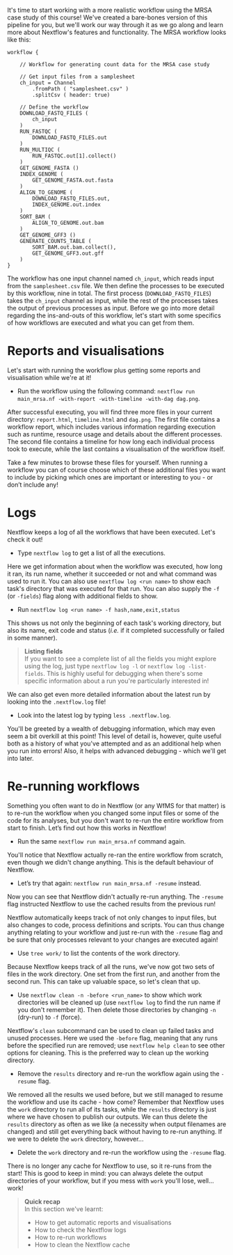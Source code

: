 It's time to start working with a more realistic workflow using the MRSA case
study of this course! We've created a bare-bones version of this pipeline for
you, but we'll work our way through it as we go along and learn more about
Nextflow's features and functionality. The MRSA workflow looks like this:

```nextflow
workflow {

    // Workflow for generating count data for the MRSA case study

    // Get input files from a samplesheet
    ch_input = Channel
        .fromPath ( "samplesheet.csv" )
        .splitCsv ( header: true)

    // Define the workflow
    DOWNLOAD_FASTQ_FILES (
        ch_input
    )
    RUN_FASTQC (
        DOWNLOAD_FASTQ_FILES.out
    )
    RUN_MULTIQC (
        RUN_FASTQC.out[1].collect()
    )
    GET_GENOME_FASTA ()
    INDEX_GENOME (
        GET_GENOME_FASTA.out.fasta
    )
    ALIGN_TO_GENOME (
        DOWNLOAD_FASTQ_FILES.out,
        INDEX_GENOME.out.index
    )
    SORT_BAM (
        ALIGN_TO_GENOME.out.bam
    )
    GET_GENOME_GFF3 ()
    GENERATE_COUNTS_TABLE (
        SORT_BAM.out.bam.collect(),
        GET_GENOME_GFF3.out.gff
    )
}
```

The workflow has one input channel named `ch_input`, which reads input from the
`samplesheet.csv` file. We then define the processes to be executed by this
workflow, nine in total. The first process (`DOWNLOAD_FASTQ_FILES`) takes the
`ch_input` channel as input, while the rest of the processes takes the output of
previous processes as input. Before we go into more detail regarding the
ins-and-outs of this workflow, let's start with some specifics of how workflows
are executed and what you can get from them.

# Reports and visualisations

Let's start with running the workflow plus getting some reports and
visualisation while we're at it!

* Run the workflow using the following command: `nextflow run main_mrsa.nf
  -with-report -with-timeline -with-dag dag.png`.

After successful executing, you will find three more files in your current
directory: `report.html`, `timeline.html` and `dag.png`. The first file contains
a workflow report, which includes various information regarding execution such
as runtime, resource usage and details about the different processes. The second
file contains a timeline for how long each individual process took to execute,
while the last contains a visualisation of the workflow itself.

Take a few minutes to browse these files for yourself. When running a workflow
you can of course choose which of these additional files you want to include by
picking which ones are important or interesting to you - or don’t include any!

# Logs

Nextflow keeps a log of all the workflows that have been executed. Let's check
it out!

* Type `nextflow log` to get a list of all the executions.

Here we get information about when the workflow was executed, how long it ran,
its run name, whether it succeeded or not and what command was used to run it.
You can also use `nextflow log <run name>` to show each task's directory that
was executed for that run. You can also supply the `-f` (or `-fields`) flag
along with additional fields to show.

* Run `nextflow log <run name> -f hash,name,exit,status`

This shows us not only the beginning of each task's working directory, but also
its name, exit code and status (*i.e.* if it completed successfully or failed in
some manner).

> **Listing fields** <br>
> If you want to see a complete list of all the fields you might explore using
> the log, just type `nextflow log -l` or `nextflow log -list-fields`. This is
> highly useful for debugging when there's some specific information about a run
> you're particularly interested in!

We can also get even more detailed information about the latest
run by looking into the `.nextflow.log` file!

* Look into the latest log by typing `less .nextflow.log`.

You'll be greeted by a wealth of debugging information, which may even seem a
bit overkill at this point! This level of detail is, however, quite useful both
as a history of what you've attempted and as an additional help when you run
into errors! Also, it helps with advanced debugging - which we'll get into
later.

# Re-running workflows

Something you often want to do in Nextflow (or any WfMS for that matter) is to
re-run the workflow when you changed some input files or some of the code for
its analyses, but you don't want to re-run the entire workflow from start to
finish. Let’s find out how this works in Nextflow!

* Run the same `nextflow run main_mrsa.nf` command again.

You'll notice that Nextflow actually re-ran the entire workflow from scratch,
even though we didn't change anything. This is the default behaviour of
Nextflow.

* Let’s try that again: `nextflow run main_mrsa.nf -resume` instead.

Now you can see that Nextflow didn't actually re-run anything. The `-resume`
flag instructed Nextflow to use the cached results from the previous run!

Nextflow automatically keeps track of not only changes to input files, but also
changes to code, process definitions and scripts. You can thus change anything
relating to your workflow and just re-run with the `-resume` flag and be sure
that only processes relevant to your changes are executed again!

* Use `tree work/` to list the contents of the work directory.

Because Nextflow keeps track of all the runs, we've now got two sets of files
in the work directory. One set from the first run, and another from the second
run. This can take up valuable space, so let's clean that up.

* Use `nextflow clean -n -before <run_name>` to show which work directories will
  be cleaned up (use `nextflow log` to find the run name if you don't remember
  it). Then delete those directories by changing `-n` (dry-run) to `-f` (force).

Nextflow's `clean` subcommand can be used to clean up failed tasks and unused
processes. Here we used the `-before` flag, meaning that any runs before the
specified run are removed; use `nextflow help clean` to see other options for
cleaning. This is the preferred way to clean up the working directory.

* Remove the `results` directory and re-run the workflow again using the
  `-resume` flag.

We removed all the results we used before, but we still managed to resume the
workflow and use its cache - how come? Remember that Nextflow uses the `work`
directory to run all of its tasks, while the `results` directory is just where
we have chosen to publish our outputs. We can thus delete the `results`
directory as often as we like (a necessity when output filenames are changed)
and still get everything back without having to re-run anything. If we were to
delete the `work` directory, however...

* Delete the `work` directory and re-run the workflow using the `-resume` flag.

There is no longer any cache for Nextflow to use, so it re-runs from the start!
This is good to keep in mind: you can always delete the output directories of
your workflow, but if you mess with `work` you'll lose, well... work!

> **Quick recap** <br>
> In this section we've learnt:
>
> * How to get automatic reports and visualisations
> * How to check the Nextflow logs
> * How to re-run workflows
> * How to clean the Nextflow cache
